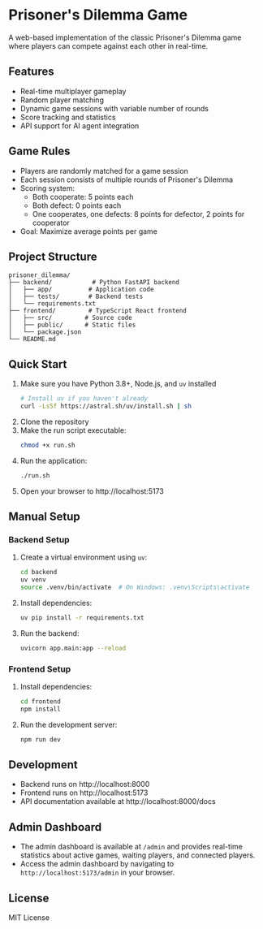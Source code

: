 # Prisoner's Dilemma Game

A web-based implementation of the classic Prisoner's Dilemma game where players can compete against each other in real-time.

## Features

- Real-time multiplayer gameplay
- Random player matching
- Dynamic game sessions with variable number of rounds
- Score tracking and statistics
- API support for AI agent integration

## Game Rules

- Players are randomly matched for a game session
- Each session consists of multiple rounds of Prisoner's Dilemma
- Scoring system:
  - Both cooperate: 5 points each
  - Both defect: 0 points each
  - One cooperates, one defects: 8 points for defector, 2 points for cooperator
- Goal: Maximize average points per game

## Project Structure

```
prisoner_dilemma/
├── backend/           # Python FastAPI backend
│   ├── app/          # Application code
│   ├── tests/        # Backend tests
│   └── requirements.txt
├── frontend/         # TypeScript React frontend
│   ├── src/         # Source code
│   ├── public/      # Static files
│   └── package.json
└── README.md
```

## Quick Start

1. Make sure you have Python 3.8+, Node.js, and `uv` installed
   ```bash
   # Install uv if you haven't already
   curl -LsSf https://astral.sh/uv/install.sh | sh
   ```
2. Clone the repository
3. Make the run script executable:
   ```bash
   chmod +x run.sh
   ```
4. Run the application:
   ```bash
   ./run.sh
   ```
5. Open your browser to http://localhost:5173

## Manual Setup

### Backend Setup

1. Create a virtual environment using `uv`:
   ```bash
   cd backend
   uv venv
   source .venv/bin/activate  # On Windows: .venv\Scripts\activate
   ```

2. Install dependencies:
   ```bash
   uv pip install -r requirements.txt
   ```

3. Run the backend:
   ```bash
   uvicorn app.main:app --reload
   ```

### Frontend Setup

1. Install dependencies:
   ```bash
   cd frontend
   npm install
   ```

2. Run the development server:
   ```bash
   npm run dev
   ```

## Development

- Backend runs on http://localhost:8000
- Frontend runs on http://localhost:5173
- API documentation available at http://localhost:8000/docs

## Admin Dashboard

- The admin dashboard is available at `/admin` and provides real-time statistics about active games, waiting players, and connected players.
- Access the admin dashboard by navigating to `http://localhost:5173/admin` in your browser.

## License

MIT License 